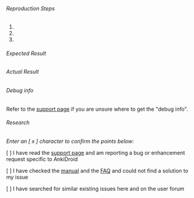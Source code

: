 ###### Reproduction Steps

1. 
2. 
3. 


###### Expected Result



###### Actual Result



###### Debug info
Refer to the [support page](https://ankidroid.org/docs/help.html) if you are unsure where to get the "debug info".

###### Research
*Enter an [ x ] character to confirm the points below:*

[  ] I have read the [support page](https://ankidroid.org/docs/help.html) and am reporting a bug or enhancement request specific to AnkiDroid

[  ] I have checked the [manual](https://ankidroid.org/docs/manual.html) and the [FAQ](https://github.com/ankidroid/Anki-Android/wiki/FAQ) and could not find a solution to my issue

[  ] I have searched for similar existing issues here and on the user forum

